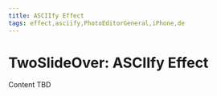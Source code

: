 ```yaml
---
title: ASCIIfy Effect
tags: effect,asciify,PhotoEditorGeneral,iPhone,de
---
```


# TwoSlideOver: ASCIIfy Effect

Content TBD
